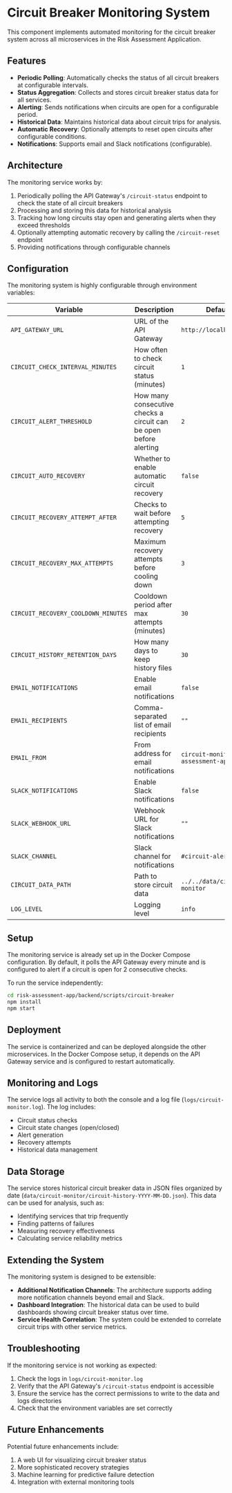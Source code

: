 # Circuit Breaker Monitoring System

This component implements automated monitoring for the circuit breaker system across all microservices in the Risk Assessment Application.

## Features

- **Periodic Polling**: Automatically checks the status of all circuit breakers at configurable intervals.
- **Status Aggregation**: Collects and stores circuit breaker status data for all services.
- **Alerting**: Sends notifications when circuits are open for a configurable period.
- **Historical Data**: Maintains historical data about circuit trips for analysis.
- **Automatic Recovery**: Optionally attempts to reset open circuits after configurable conditions.
- **Notifications**: Supports email and Slack notifications (configurable).

## Architecture

The monitoring service works by:

1. Periodically polling the API Gateway's `/circuit-status` endpoint to check the state of all circuit breakers
2. Processing and storing this data for historical analysis
3. Tracking how long circuits stay open and generating alerts when they exceed thresholds
4. Optionally attempting automatic recovery by calling the `/circuit-reset` endpoint
5. Providing notifications through configurable channels

## Configuration

The monitoring system is highly configurable through environment variables:

| Variable | Description | Default |
|----------|-------------|---------|
| `API_GATEWAY_URL` | URL of the API Gateway | `http://localhost:5000` |
| `CIRCUIT_CHECK_INTERVAL_MINUTES` | How often to check circuit status (minutes) | `1` |
| `CIRCUIT_ALERT_THRESHOLD` | How many consecutive checks a circuit can be open before alerting | `2` |
| `CIRCUIT_AUTO_RECOVERY` | Whether to enable automatic circuit recovery | `false` |
| `CIRCUIT_RECOVERY_ATTEMPT_AFTER` | Checks to wait before attempting recovery | `5` |
| `CIRCUIT_RECOVERY_MAX_ATTEMPTS` | Maximum recovery attempts before cooling down | `3` |
| `CIRCUIT_RECOVERY_COOLDOWN_MINUTES` | Cooldown period after max attempts (minutes) | `30` |
| `CIRCUIT_HISTORY_RETENTION_DAYS` | How many days to keep history files | `30` |
| `EMAIL_NOTIFICATIONS` | Enable email notifications | `false` |
| `EMAIL_RECIPIENTS` | Comma-separated list of email recipients | `""` |
| `EMAIL_FROM` | From address for email notifications | `circuit-monitor@risk-assessment-app.com` |
| `SLACK_NOTIFICATIONS` | Enable Slack notifications | `false` |
| `SLACK_WEBHOOK_URL` | Webhook URL for Slack notifications | `""` |
| `SLACK_CHANNEL` | Slack channel for notifications | `#circuit-alerts` |
| `CIRCUIT_DATA_PATH` | Path to store circuit data | `../../data/circuit-monitor` |
| `LOG_LEVEL` | Logging level | `info` |

## Setup

The monitoring service is already set up in the Docker Compose configuration. By default, it polls the API Gateway every minute and is configured to alert if a circuit is open for 2 consecutive checks.

To run the service independently:

```bash
cd risk-assessment-app/backend/scripts/circuit-breaker
npm install
npm start
```

## Deployment

The service is containerized and can be deployed alongside the other microservices. In the Docker Compose setup, it depends on the API Gateway service and is configured to restart automatically.

## Monitoring and Logs

The service logs all activity to both the console and a log file (`logs/circuit-monitor.log`). The log includes:

- Circuit status checks
- Circuit state changes (open/closed)
- Alert generation
- Recovery attempts
- Historical data management

## Data Storage

The service stores historical circuit breaker data in JSON files organized by date (`data/circuit-monitor/circuit-history-YYYY-MM-DD.json`). This data can be used for analysis, such as:

- Identifying services that trip frequently
- Finding patterns of failures
- Measuring recovery effectiveness
- Calculating service reliability metrics

## Extending the System

The monitoring system is designed to be extensible:

- **Additional Notification Channels**: The architecture supports adding more notification channels beyond email and Slack.
- **Dashboard Integration**: The historical data can be used to build dashboards showing circuit breaker status over time.
- **Service Health Correlation**: The system could be extended to correlate circuit trips with other service metrics.

## Troubleshooting

If the monitoring service is not working as expected:

1. Check the logs in `logs/circuit-monitor.log`
2. Verify that the API Gateway's `/circuit-status` endpoint is accessible
3. Ensure the service has the correct permissions to write to the data and logs directories
4. Check that the environment variables are set correctly

## Future Enhancements

Potential future enhancements include:

1. A web UI for visualizing circuit breaker status
2. More sophisticated recovery strategies
3. Machine learning for predictive failure detection
4. Integration with external monitoring tools
